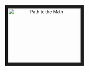 <a align="center" href="http://www.youtube.com/watch?feature=player_embedded&v=k_ao07oSO8A" target="_blank"><img src="http://img.youtube.com/vi/k_ao07oSO8A/0.jpg" alt="Path to the Math" width="240" height="180" border="10" /></a>